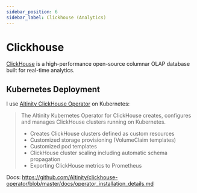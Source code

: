 ```yaml
---
sidebar_position: 6
sidebar_label: Clickhouse (Analytics)
---
```


# Clickhouse

[ClickHouse](https://clickhouse.com/) is a high-performance open-source columnar OLAP database built for real-time analytics.

## Kubernetes Deployment

I use [Altinity ClickHouse Operator](https://github.com/Altinity/clickhouse-operator) on Kubernetes:

> The Altinity Kubernetes Operator for ClickHouse creates, configures and manages ClickHouse clusters running on Kubernetes.
> 
> - Creates ClickHouse clusters defined as custom resources
> - Customized storage provisioning (VolumeClaim templates)
> - Customized pod templates
> - ClickHouse cluster scaling including automatic schema propagation
> - Exporting ClickHouse metrics to Prometheus

Docs: https://github.com/Altinity/clickhouse-operator/blob/master/docs/operator_installation_details.md